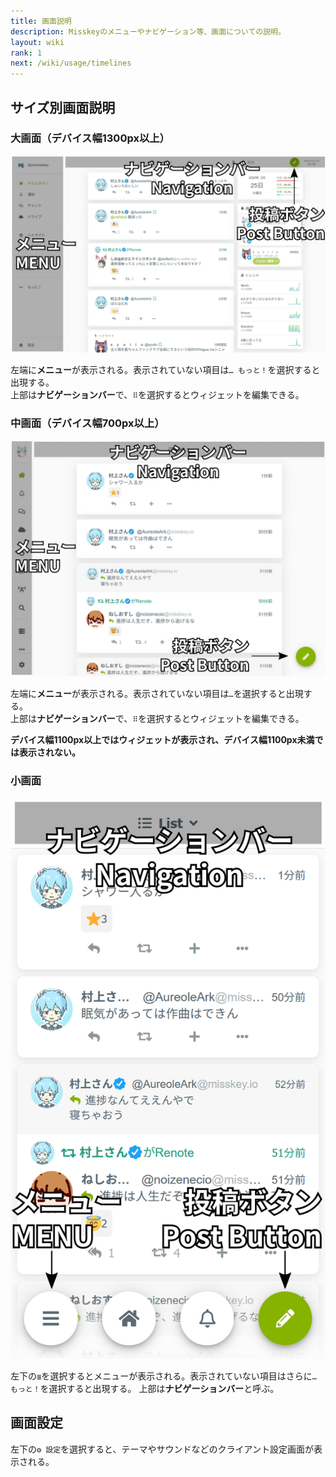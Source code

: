 ```yaml
---
title: 画面説明
description: Misskeyのメニューやナビゲーション等、画面についての説明。
layout: wiki
rank: 1
next: /wiki/usage/timelines
---
```

## サイズ別画面説明
### 大画面（デバイス幅1300px以上）
![](/files/images/imports/2020/02/ui-lg.png)

左端に**メニュー**が表示される。表示されていない項目は`… もっと！`を選択すると出現する。  
上部は**ナビゲーションバー**で、`⠿`を選択するとウィジェットを編集できる。

### 中画面（デバイス幅700px以上）
![](/files/images/imports/2020/02/ui-md.png)

左端に**メニュー**が表示される。表示されていない項目は`…`を選択すると出現する。  
上部は**ナビゲーションバー**で、`⠿`を選択するとウィジェットを編集できる。

**デバイス幅1100px以上ではウィジェットが表示され、デバイス幅1100px未満では表示されない。**

### 小画面
![](/files/images/imports/2020/02/ui-sm.png)

左下の`≣`を選択するとメニューが表示される。表示されていない項目はさらに`… もっと！`を選択すると出現する。
上部は**ナビゲーションバー**と呼ぶ。

## 画面設定
左下の`⚙ 設定`を選択すると、テーマやサウンドなどのクライアント設定画面が表示される。
